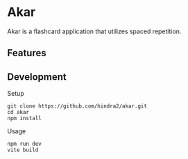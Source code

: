 # Akar
Akar is a flashcard application that utilizes spaced repetition.

## Features

## Development
Setup
```
git clone https://github.com/hindra2/akar.git
cd akar
npm install
```

Usage
```
npm run dev
vite build
```